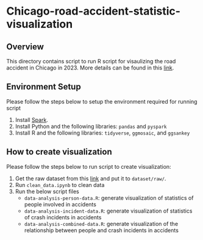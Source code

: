# Chicago-road-accident-statistic-visualization


## Overview

 
This directory contains script to run R script for visaulizing the road accident in Chicago in 2023. More details can be found in this [link](www.tmp.com).

## Environment Setup
Please follow the steps below to setup the environment required for running script
1. Install [Spark](https://spark.apache.org/).
2. Install Python and the following libraries: `pandas` and `pyspark`
3. Install R and the following libraries: `tidyverse`, `ggmosaic`, and `ggsankey`

## How to create visualization
Please follow the steps below to run script to create visualization:
1. Get the raw dataset from this [link](...) and put it to `dataset/raw/`.
2. Run `clean_data.ipynb` to clean data
3. Run the below script files 
	* `data-analysis-person-data.R`: generate visualization of statistics of people involved in accidents 
	* `data-analysis-incident-data.R`: generate visualization of statistics of crash incidents in accidents
	* `data-analysis-combined-data.R`: generate visualization of the relationship between people and crash incidents in accidents